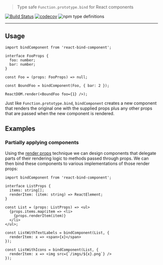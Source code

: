> Type safe `Function.prototype.bind` for React components

[![Build Status](https://travis-ci.com/NiGhTTraX/react-bind-component.svg?branch=master)](https://travis-ci.com/NiGhTTraX/react-bind-component)
[![codecov](https://codecov.io/gh/NiGhTTraX/react-bind-component/branch/master/graph/badge.svg)](https://codecov.io/gh/NiGhTTraX/react-bind-component) ![npm type definitions](https://img.shields.io/npm/types/react-bind-component.svg)

----


## Usage

```tsx
import bindComponent from 'react-bind-component';

interface FooProps {
  foo: number;
  bar: number;
}

const Foo = (props: FooProps) => null;

const BoundFoo = bindComponent(Foo, { bar: 2 });

ReactDOM.render(<BoundFoo foo={1} />);
```

Just like `Function.prototype.bind`, `bindComponent` creates a new component
that renders the original one with the supplied props plus any other props
that are passed when the new component is rendered.


## Examples

### Partially applying components

Using the [render props](https://reactjs.org/docs/render-props.html)
technique we can design components that delegate parts of their rendering
logic to methods passed through props. We can then bind these components to
various implementations of those render props:

```tsx
import bindComponent from 'react-bind-component';

interface ListProps {
  items: string[];
  renderItem: (item: string) => ReactElement;
}

const List = (props: ListProps) => <ul>
  {props.items.map(item => <li>
    {props.renderItem(item)}
  </li>
</ul>;

const ListWithTextLabels = bindComponent(List, {
  renderItem: x => <span>{x}</span>
});

const ListWithIcons = bindComponent(List, {
  renderItem: x => <img src={`/imgs/${x}.png`} />
});
```
